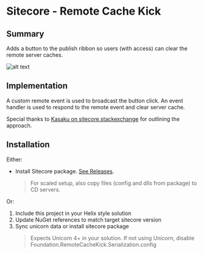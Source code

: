 ﻿﻿Sitecore - Remote Cache Kick
==============

Summary
--------------
Adds a button to the publish ribbon so users (with access) can clear the remote server caches.

![alt text](https://github.com/digitalParkour/Community.Foundation.RemoteCacheKick/raw/master/screenshots/Button.png "Custom cache clear button in publish ribbon")

Implementation
--------------
A custom remote event is used to broadcast the button click.
An event handler is used to respond to the remote event and clear server cache.

Special thanks to [Kasaku on sitecore.stackexchange](https://sitecore.stackexchange.com/questions/2271/clearing-cd-cache-in-code-from-the-cm) for outlining the approach.

Installation
--------------
Either:
* Install Sitecore package. [See Releases](https://github.com/digitalParkour/Community.Foundation.RemoteCacheKick/releases).
	> For scaled setup, also copy files (config and dlls from package) to CD servers.

Or:
1. Include this project in your Helix style solution
2. Update NuGet references to match target sitecore version
3. Sync unicorn data or install sitecore package
    > Expects Unicorn 4+ in your solution.
    > If not using Unicorn, disable Foundation.RemoteCacheKick.Serialization.config